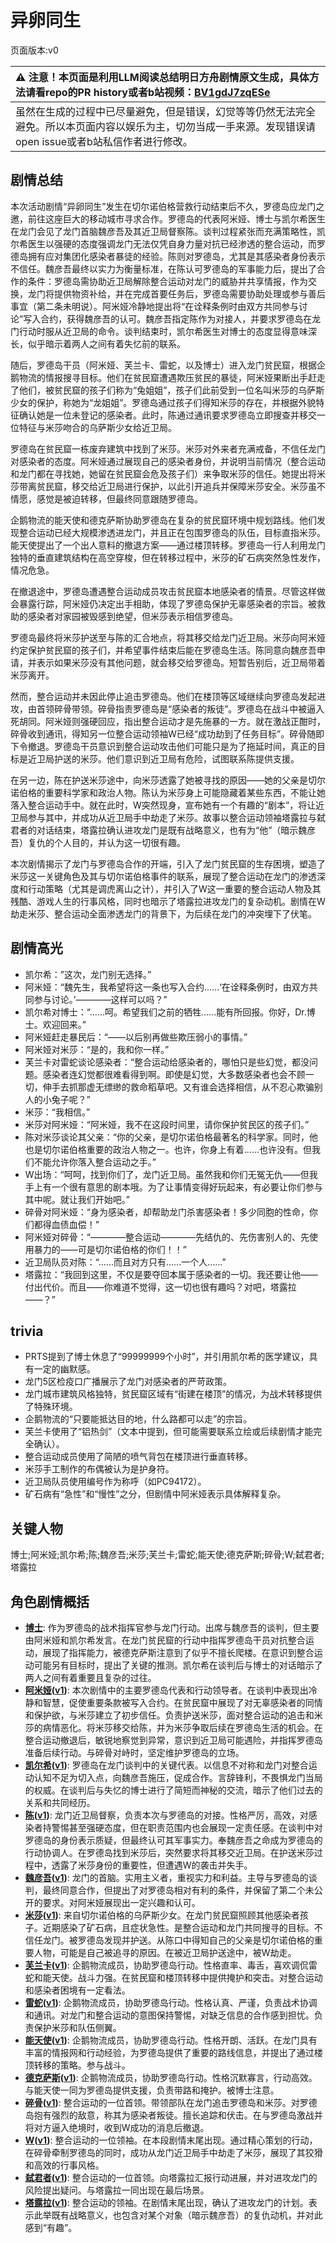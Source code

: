 # 异卵同生
页面版本:v0
 

| :warning: 注意！本页面是利用LLM阅读总结明日方舟剧情原文生成，具体方法请看repo的PR history或者b站视频：[BV1gdJ7zqESe](https://www.bilibili.com/video/BV1gdJ7zqESe/)         |
|:----------------------------|
| 虽然在生成的过程中已尽量避免，但是错误，幻觉等等仍然无法完全避免。所以本页面内容以娱乐为主，切勿当成一手来源。发现错误请open issue或者b站私信作者进行修改。|



## 剧情总结
本次活动剧情“异卵同生”发生在切尔诺伯格营救行动结束后不久，罗德岛应龙门之邀，前往这座巨大的移动城市寻求合作。罗德岛的代表阿米娅、博士与凯尔希医生在龙门会见了龙门首脑魏彦吾及其近卫局督察陈。谈判过程紧张而充满策略性，凯尔希医生以强硬的态度强调龙门无法仅凭自身力量对抗已经渗透的整合运动，而罗德岛拥有应对集团化感染者暴徒的经验。陈则对罗德岛，尤其是其感染者身份表示不信任。魏彦吾最终以实力为衡量标准，在陈认可罗德岛的军事能力后，提出了合作的条件：罗德岛需协助近卫局解除整合运动对龙门的威胁并共享情报，作为交换，龙门将提供物资补给，并在完成首要任务后，罗德岛需要协助处理或参与善后事宜（第二条未明说）。阿米娅冷静地提出将“在诠释条例时由双方共同参与讨论”写入合约，获得魏彦吾的认可。魏彦吾指定陈作为对接人，并要求罗德岛在龙门行动时服从近卫局的命令。谈判结束时，凯尔希医生对博士的态度显得意味深长，似乎暗示着两人之间有着失忆前的联系。

随后，罗德岛干员（阿米娅、芙兰卡、雷蛇，以及博士）进入龙门贫民窟，根据企鹅物流的情报搜寻目标。他们在贫民窟遭遇欺压贫民的暴徒，阿米娅果断出手赶走了他们，被贫民窟的孩子们称为“兔姐姐”，孩子们此前受到一位名叫米莎的乌萨斯少女的保护，称她为“龙姐姐”。罗德岛通过孩子们得知米莎的存在，并根据外貌特征确认她是一位未登记的感染者。此时，陈通过通讯要求罗德岛立即搜查并移交一位特征与米莎吻合的乌萨斯少女给近卫局。

罗德岛在贫民窟一栋废弃建筑中找到了米莎。米莎对外来者充满戒备，不信任龙门对感染者的态度。阿米娅通过展现自己的感染者身份，并说明当前情况（整合运动和龙门都在寻找她，她留在贫民窟会危及孩子们）来争取米莎的信任。她提出将米莎带离贫民窟，移交给近卫局进行保护，以此引开追兵并保障米莎安全。米莎虽不情愿，感觉是被迫转移，但最终同意跟随罗德岛。

企鹅物流的能天使和德克萨斯协助罗德岛在复杂的贫民窟环境中规划路线。他们发现整合运动已经大规模渗透进龙门，并且正在包围罗德岛的队伍，目标直指米莎。能天使提出了一个出人意料的撤退方案——通过楼顶转移。罗德岛一行人利用龙门独特的垂直建筑结构在高空穿梭，但在转移过程中，米莎的矿石病突然急性发作，情况危急。

在撤退途中，罗德岛遭遇整合运动成员攻击贫民窟本地感染者的情景。尽管这样做会暴露行踪，阿米娅仍决定出手相助，体现了罗德岛保护无辜感染者的宗旨。被救助的感染者对家园被毁感到绝望，但米莎表示相信罗德岛。

罗德岛最终将米莎护送至与陈的汇合地点，将其移交给龙门近卫局。米莎向阿米娅约定保护贫民窟的孩子们，并希望事件结束后能在罗德岛生活。陈同意向魏彦吾申请，并表示如果米莎没有其他问题，就会移交给罗德岛。短暂告别后，近卫局带着米莎离开。

然而，整合运动并未因此停止追击罗德岛。他们在楼顶等区域继续向罗德岛发起进攻，由首领碎骨带领。碎骨指责罗德岛是“感染者的叛徒”。罗德岛在战斗中被逼入死胡同。阿米娅则强硬回应，指出整合运动才是先施暴的一方。就在激战正酣时，碎骨收到通讯，得知另一位整合运动领袖W已经“成功劫到了任务目标”。碎骨随即下令撤退。罗德岛干员意识到整合运动攻击他们可能只是为了拖延时间，真正的目标是近卫局护送的米莎。他们意识到近卫局有危险，试图联系陈提供支援。

在另一边，陈在护送米莎途中，向米莎透露了她被寻找的原因——她的父亲是切尔诺伯格的重要科学家和政治人物。陈认为米莎身上可能隐藏着某些东西，不能让她落入整合运动手中。就在此时，W突然现身，宣布她有一个有趣的“剧本”，将让近卫局参与其中，并成功从近卫局手中劫走了米莎。故事以整合运动领袖塔露拉与弑君者的对话结束，塔露拉确认进攻龙门是既有战略意义，也有为“他”（暗示魏彦吾）复仇的个人目的，并认为这一切很有趣。

本次剧情揭示了龙门与罗德岛合作的开端，引入了龙门贫民窟的生存困境，塑造了米莎这一关键角色及其与切尔诺伯格事件的联系，展现了整合运动在龙门的渗透深度和行动策略（尤其是调虎离山之计），并引入了W这一重要的整合运动人物及其残酷、游戏人生的行事风格，同时也暗示了塔露拉进攻龙门的复杂动机。剧情在W劫走米莎、整合运动全面渗透龙门的背景下，为后续在龙门的冲突埋下了伏笔。
## 剧情高光
- 凯尔希：”这次，龙门别无选择。”
- 阿米娅：“魏先生，我希望将这一条也写入合约......‘在诠释条例时，由双方共同参与讨论。’————这样可以吗？”
- 凯尔希对博士：“......呵。希望我们之前的牺牲......能有所回报。你好，Dr.博士。欢迎回来。”
- 阿米娅赶走暴民后：“——以后别再做些欺压弱小的事情。”
- 阿米娅对米莎：“是的，我和你一样。”
- 芙兰卡对雷蛇谈论感染者：“整合运动给感染者的，哪怕只是些幻觉，都没问题。感染者连幻觉都很难看得到啊。即使是幻觉，大多数感染者也会不顾一切，伸手去抓那虚无缥缈的救命稻草吧。又有谁会选择相信，从不忍心欺骗别人的小兔子呢？”
- 米莎：“我相信。”
- 米莎对阿米娅：“阿米娅，我不在这段时间里，请你保护贫民区的孩子们。”
- 陈对米莎谈论其父亲：“你的父亲，是切尔诺伯格最著名的科学家。同时，他也是切尔诺伯格重要的政治人物之一。也许，你身上有着......也许没有。但我们不能允许你落入整合运动之手。”
- W出场：“呵呵，找到你们了，龙门近卫局。虽然我和你们无冤无仇——但我手上有一个很有意思的剧本哦。为了让事情变得好玩起来，有必要让你们参与其中呢。就让我们开始吧。”
- 碎骨对阿米娅：“身为感染者，却帮助龙门杀害感染者！多少同胞的性命，你们都得血债血偿！”
- 阿米娅对碎骨：“————整合运动————先结仇的、先伤害别人的、先使用暴力的——可是切尔诺伯格的你们！！”
- 近卫局队员对陈：“......而且对方只有......一个人......”
- 塔露拉：“我回到这里，不仅是要夺回本属于感染者的一切。我还要让他——付出代价。而且——你难道不觉得，这一切也很有趣吗？对吧，塔露拉——？”
## trivia
- PRTS提到了博士休息了“99999999个小时”，并引用凯尔希的医学建议，具有一定的幽默感。
- 龙门5区检疫口广播展示了龙门对感染者的严苛政策。
- 龙门城市建筑风格独特，贫民窟区域有“街建在楼顶”的情况，为战术转移提供了特殊环境。
- 企鹅物流的“只要能抵达目的地，什么路都可以走”的宗旨。
- 芙兰卡使用了“铝热剑”（文本中提到，但可能需要联系立绘或后续剧情才能完全确认）。
- 整合运动成员使用了简陋的喷气背包在楼顶进行垂直转移。
- 米莎手工制作的布偶被认为是护身符。
- 近卫局队员使用编号作为称呼（如PC94172）。
- 矿石病有“急性”和“慢性”之分，但剧情中阿米娅表示具体解释复杂。
## 关键人物
博士;阿米娅;凯尔希;陈;魏彦吾;米莎;芙兰卡;雷蛇;能天使;德克萨斯;碎骨;W;弑君者;塔露拉
## 角色剧情概括
-   **[博士](../char_v3/extended_char_bo_shi.md)**: 作为罗德岛的战术指挥官参与龙门行动。出席与魏彦吾的谈判，但主要由阿米娅和凯尔希发言。在龙门贫民窟的行动中指挥罗德岛干员对抗整合运动，展现了指挥能力，被德克萨斯注意到了似乎不擅长爬楼。在意识到整合运动可能另有目标时，提出了关键的推测。凯尔希在谈判后与博士的对话暗示了两人之间有着重要且复杂的过往。
-   **[阿米娅](../char_v3/char_002_amiya.md)([v1](../chars/char_002_amiya.md))**: 本次剧情中的主要罗德岛代表和行动领导者。在谈判中表现出冷静和智慧，促使重要条款被写入合约。在贫民窟中展现了对无辜感染者的同情和保护欲，与米莎建立了初步信任。负责护送米莎，面对整合运动的追击和米莎的病情恶化。将米莎移交给陈，并为米莎争取后续在罗德岛生活的机会。在整合运动撤退后，敏锐地察觉到异常，意识到近卫局可能遇险，并指挥罗德岛准备后续行动。与碎骨对峙时，坚定维护罗德岛的立场。
-   **[凯尔希](../char_v3/char_003_kalts.md)([v1](../chars/char_003_kalts.md))**: 罗德岛在龙门谈判中的关键代表。以信息不对称和龙门对整合运动认知不足为切入点，向魏彦吾施压，促成合作。言辞锋利，不畏惧龙门当局的权威。在谈判后与失忆的博士进行了简短而神秘的交流，暗示了他们过去的关系和共同经历。
-   **[陈](../char_v3/char_010_chen.md)([v1](../chars/char_010_chen.md))**: 龙门近卫局督察，负责本次与罗德岛的对接。性格严厉，高效，对感染者持警惕甚至强硬态度，但在职责范围内也会展现一定责任感。在谈判中对罗德岛的身份表示质疑，但最终认可其军事实力。奉魏彦吾之命成为罗德岛的行动协调人。在罗德岛找到米莎后，突然要求将其移交近卫局。在护送米莎过程中，透露了米莎身份的重要性，但遭遇W的袭击并失手。
-   **[魏彦吾](../char_v3/extended_char_wei_yan_wu.md)([v1](../chars/extended_char_wei_yan_wu.md))**: 龙门的首脑。实用主义者，重视实力和利益。主导与罗德岛的谈判，最终同意合作，但提出了对罗德岛相对有利的条件，并保留了第二个未公开的要求。对阿米娅展现出一定兴趣和认可。
-   **[米莎](../char_v3/extended_char_mi_sha.md)([v1](../chars/extended_char_mi_sha.md))**: 来自切尔诺伯格的乌萨斯少女。在龙门贫民窟照顾其他感染者孩子。近期感染了矿石病，且症状急性。是整合运动和龙门共同搜寻的目标。不信任龙门。被罗德岛发现并护送。从陈口中得知自己的父亲是切尔诺伯格的重要人物，可能是自己被追寻的原因。在被近卫局护送途中，被W劫走。
-   **[芙兰卡](../char_v3/char_106_franka.md)([v1](../chars/char_106_franka.md))**: 企鹅物流成员，协助罗德岛行动。性格直率、毒舌，喜欢调侃雷蛇和能天使。战斗力强。在贫民窟和楼顶转移中提供掩护和突击。对整合运动和感染者困境有一定看法。
-   **[雷蛇](../char_v3/char_107_liskam.md)([v1](../chars/char_107_liskam.md))**: 企鹅物流成员，协助罗德岛行动。性格认真、严谨，负责战术协调和通讯。对龙门和整合运动的意图保持警惕，对缺乏信息的合作感到担忧。负责保护米莎和队伍侧翼。
-   **[能天使](../char_v3/char_103_angel.md)([v1](../chars/char_103_angel.md))**: 企鹅物流成员，协助罗德岛行动。性格开朗、活跃。在龙门具有丰富的情报网和行动经验，为罗德岛提供了重要的路线信息，并提出了通过楼顶转移的策略。参与战斗。
-   **[德克萨斯](../char_v3/char_102_texas.md)([v1](../chars/char_102_texas.md))**: 企鹅物流成员，协助罗德岛行动。性格沉默寡言，行动高效。与能天使一同为罗德岛提供支援，负责带路和掩护。被博士注意。
-   **[碎骨](../char_v3/extended_char_sui_gu.md)([v1](../chars/extended_char_sui_gu.md))**: 整合运动的一位首领。带领部队在龙门追击罗德岛和米莎。对罗德岛抱有强烈的敌意，称其为感染者叛徒。擅长追踪和伏击。在与罗德岛激战并将对方逼入绝境时，收到W成功的消息后撤退。
-   **[W](../char_v3/char_113_cqbw.md)([v1](../chars/char_113_cqbw.md))**: 整合运动的一位领袖。在本段剧情末尾出现。通过精心策划的行动，在碎骨牵制罗德岛的同时，成功从龙门近卫局手中劫走了米莎，展现了其狡猾和高效的行事风格。
-   **[弑君者](../char_v3/char_1502_crosly.md)([v1](../chars/char_1502_crosly.md))**: 整合运动的一位首领。向塔露拉汇报行动进展，并对进攻龙门的风险提出疑问。与塔露拉一同出现在最后场景。
-   **[塔露拉](../char_v3/extended_char_ta_lu_la.md)([v1](../chars/extended_char_ta_lu_la.md))**: 整合运动的领袖。在剧情末尾出现，确认了进攻龙门的计划。表示此举既有战略意义，也包含对某个对象（暗示魏彦吾）的复仇动机，并对此感到“有趣”。